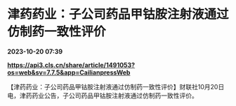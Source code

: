 # 津药药业：子公司药品甲钴胺注射液通过仿制药一致性评价

**2023-10-20 07:39**

**https://api3.cls.cn/share/article/1491053?os=web&sv=7.7.5&app=CailianpressWeb**

【津药药业：子公司药品甲钴胺注射液通过仿制药一致性评价】财联社10月20日电，津药药业公告，子公司药品甲钴胺注射液通过仿制药一致性评价。